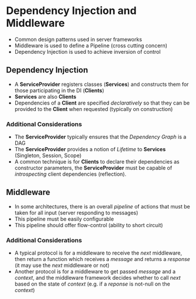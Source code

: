 # Dependency Injection and Middleware

* Common design patterns used in server frameworks
* Middleware is used to define a Pipeline (cross cutting concern)
* Dependency Injection is used to achieve inversion of control

## Dependency Injection

* A **ServiceProvider** registers classes (**Services**) and constructs them
  for those participating in the DI (**Clients**)
* **Services** are also **Clients**
* Dependencies of a **Client** are specified *declaratively* so that they can
  be provided to the **Client** when requested (typically on construction)

### Additional Considerations

* The **ServiceProvider** typically ensures that the *Dependency Graph* is a
  DAG
* The **ServiceProvider** provides a notion of *Lifetime* to **Services**
  (Singleton, Session, Scope)
* A common technique is for **Clients** to declare their dependencies as
  constructor parameters, the **ServiceProvider** must be capable of
  *introspecting* client dependencies (reflection).

## Middleware

* In some architectures, there is an overall *pipeline* of actions that must
  be taken for all input (server responding to messages)
* This pipeline must be easily configurable
* This pipeline should offer flow-control (ability to short circuit)

### Additional Considerations

* A typical protocol is for a middleware to receive the *next* middleware,
  then return a function which receives a *message* and returns a *response*
  (it may use the *next* middleware or not)
* Another protocol is for a middleware to get passed *message* and a
  *context*, and the middleware framework decides whether to call *next* based
  on the state of *context* (e.g. if a *reponse* is not-null on the *context*)


